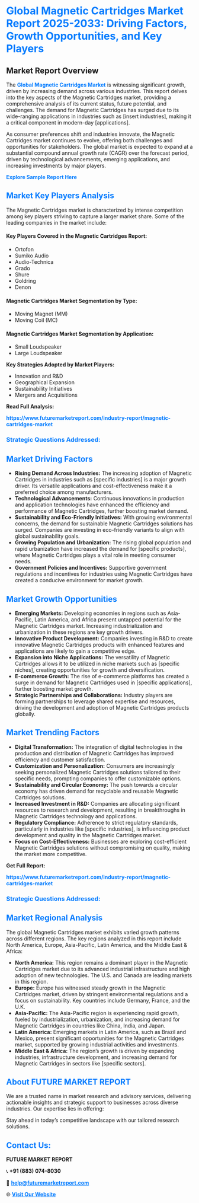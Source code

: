 <h1 style="color: #007BFF;">Global Magnetic Cartridges Market Report 2025-2033: Driving Factors, Growth Opportunities, and Key Players</h1>

<section id="overview">
<h2>Market Report Overview</h2>
<p>The <a href="https://www.futuremarketreport.com/industry-report/magnetic-cartridges-market" style="color: #007BFF; text-decoration: none;"><strong>Global Magnetic Cartridges Market</strong></a> is witnessing significant growth, driven by increasing demand across various industries. This report delves into the key aspects of the Magnetic Cartridges market, providing a comprehensive analysis of its current status, future potential, and challenges. The demand for Magnetic Cartridges has surged due to its wide-ranging applications in industries such as [insert industries], making it a critical component in modern-day [applications].</p>
<p>As consumer preferences shift and industries innovate, the Magnetic Cartridges market continues to evolve, offering both challenges and opportunities for stakeholders. The global market is expected to expand at a substantial compound annual growth rate (CAGR) over the forecast period, driven by technological advancements, emerging applications, and increasing investments by major players.</p>
</section>

<section id="overview">
<p><a href="https://www.futuremarketreport.com/request-sample/reportId=82277" style="color: #007BFF; text-decoration: none;"><strong>Explore Sample Report Here</strong></a></p>
</section>

<section id="key-players">
<h2 style="color: #007BFF;">Market Key Players Analysis</h2>
<p>The Magnetic Cartridges market is characterized by intense competition among key players striving to capture a larger market share. Some of the leading companies in the market include:</p>
<h4>Key Players Covered in the Magnetic Cartridges Report:</h4>
<ul><li>Ortofon</li><li>Sumiko Audio</li><li>Audio-Technica</li><li>Grado</li><li>Shure</li><li>Goldring</li><li>Denon</li></ul>
<h4>Magnetic Cartridges Market Segmentation by Type:</h4>
<ul><li>Moving Magnet (MM)</li><li>Moving Coil (MC)</li></ul>

<h4>Magnetic Cartridges Market Segmentation by Application:</h4>
<ul><li>Small Loudspeaker</li><li>Large Loudspeaker</li></ul>
<p><strong>Key Strategies Adopted by Market Players:</strong></p>
<ul>
<li>Innovation and R&D</li>
<li>Geographical Expansion</li>
<li>Sustainability Initiatives</li>
<li>Mergers and Acquisitions</li>
</ul>
</section>

<section>
<p><strong>Read Full Analysis: </strong></p><a href="https://www.futuremarketreport.com/industry-report/magnetic-cartridges-market" style="color: #007BFF; text-decoration: none;"><strong>https://www.futuremarketreport.com/industry-report/magnetic-cartridges-market</strong></a>
<h3 style="color: #007BFF;">Strategic Questions Addressed:</h3>
</section>

<section id="driving-factors">
<h2 style="color: #007BFF;">Market Driving Factors</h2>
<ul>
<li><strong>Rising Demand Across Industries:</strong> The increasing adoption of Magnetic Cartridges in industries such as [specific industries] is a major growth driver. Its versatile applications and cost-effectiveness make it a preferred choice among manufacturers.</li>
<li><strong>Technological Advancements:</strong> Continuous innovations in production and application technologies have enhanced the efficiency and performance of Magnetic Cartridges, further boosting market demand.</li>
<li><strong>Sustainability and Eco-Friendly Initiatives:</strong> With growing environmental concerns, the demand for sustainable Magnetic Cartridges solutions has surged. Companies are investing in eco-friendly variants to align with global sustainability goals.</li>
<li><strong>Growing Population and Urbanization:</strong> The rising global population and rapid urbanization have increased the demand for [specific products], where Magnetic Cartridges plays a vital role in meeting consumer needs.</li>
<li><strong>Government Policies and Incentives:</strong> Supportive government regulations and incentives for industries using Magnetic Cartridges have created a conducive environment for market growth.</li>
</ul>
</section>

<section id="growth-opportunities">
<h2 style="color: #007BFF;">Market Growth Opportunities</h2>
<ul>
<li><strong>Emerging Markets:</strong> Developing economies in regions such as Asia-Pacific, Latin America, and Africa present untapped potential for the Magnetic Cartridges market. Increasing industrialization and urbanization in these regions are key growth drivers.</li>
<li><strong>Innovative Product Development:</strong> Companies investing in R&D to create innovative Magnetic Cartridges products with enhanced features and applications are likely to gain a competitive edge.</li>
<li><strong>Expansion into Niche Applications:</strong> The versatility of Magnetic Cartridges allows it to be utilized in niche markets such as [specific niches], creating opportunities for growth and diversification.</li>
<li><strong>E-commerce Growth:</strong> The rise of e-commerce platforms has created a surge in demand for Magnetic Cartridges used in [specific applications], further boosting market growth.</li>
<li><strong>Strategic Partnerships and Collaborations:</strong> Industry players are forming partnerships to leverage shared expertise and resources, driving the development and adoption of Magnetic Cartridges products globally.</li>
</ul>
</section>

<section id="trending-factors">
<h2 style="color: #007BFF;">Market Trending Factors</h2>
<ul>
<li><strong>Digital Transformation:</strong> The integration of digital technologies in the production and distribution of Magnetic Cartridges has improved efficiency and customer satisfaction.</li>
<li><strong>Customization and Personalization:</strong> Consumers are increasingly seeking personalized Magnetic Cartridges solutions tailored to their specific needs, prompting companies to offer customizable options.</li>
<li><strong>Sustainability and Circular Economy:</strong> The push towards a circular economy has driven demand for recyclable and reusable Magnetic Cartridges solutions.</li>
<li><strong>Increased Investment in R&D:</strong> Companies are allocating significant resources to research and development, resulting in breakthroughs in Magnetic Cartridges technology and applications.</li>
<li><strong>Regulatory Compliance:</strong> Adherence to strict regulatory standards, particularly in industries like [specific industries], is influencing product development and quality in the Magnetic Cartridges market.</li>
<li><strong>Focus on Cost-Effectiveness:</strong> Businesses are exploring cost-efficient Magnetic Cartridges solutions without compromising on quality, making the market more competitive.</li>
</ul>
</section>

<section>
<p><strong>Get Full Report: </strong></p><a href="https://www.futuremarketreport.com/industry-report/magnetic-cartridges-market" style="color: #007BFF; text-decoration: none;"><strong>https://www.futuremarketreport.com/industry-report/magnetic-cartridges-market</strong></a>
<h3 style="color: #007BFF;">Strategic Questions Addressed:</h3>
</section>


<section id="regional-analysis">
<h2 style="color: #007BFF;">Market Regional Analysis</h2>
<p>The global Magnetic Cartridges market exhibits varied growth patterns across different regions. The key regions analyzed in this report include North America, Europe, Asia-Pacific, Latin America, and the Middle East & Africa:</p>
<ul>
<li><strong>North America:</strong> This region remains a dominant player in the Magnetic Cartridges market due to its advanced industrial infrastructure and high adoption of new technologies. The U.S. and Canada are leading markets in this region.</li>
<li><strong>Europe:</strong> Europe has witnessed steady growth in the Magnetic Cartridges market, driven by stringent environmental regulations and a focus on sustainability. Key countries include Germany, France, and the U.K.</li>
<li><strong>Asia-Pacific:</strong> The Asia-Pacific region is experiencing rapid growth, fueled by industrialization, urbanization, and increasing demand for Magnetic Cartridges in countries like China, India, and Japan.</li>
<li><strong>Latin America:</strong> Emerging markets in Latin America, such as Brazil and Mexico, present significant opportunities for the Magnetic Cartridges market, supported by growing industrial activities and investments.</li>
<li><strong>Middle East & Africa:</strong> The region’s growth is driven by expanding industries, infrastructure development, and increasing demand for Magnetic Cartridges in sectors like [specific sectors].</li>
</ul>
</section>

<footer>
<h2 style="color: #007BFF;">About FUTURE MARKET REPORT</h2>
<p>We are a trusted name in market research and advisory services, delivering actionable insights and strategic support to businesses across diverse industries. Our expertise lies in offering:</p>

<p>Stay ahead in today’s competitive landscape with our tailored research solutions.</p>

<h2 style="color: #007BFF;">Contact Us:</h2>
<p><strong>FUTURE MARKET REPORT</strong></p>
<p>📞 <strong>+91 (883) 074-8030</strong></p>
<p>📧 <strong><a href="mailto:help@futuremarketreport.com" style="color: #007BFF;">help@futuremarketreport.com</a></strong></p>
<p>🌐 <strong><a href="https://www.futuremarketreport.com/" style="color: #007BFF;">Visit Our Website</a></strong></p>
</footer>